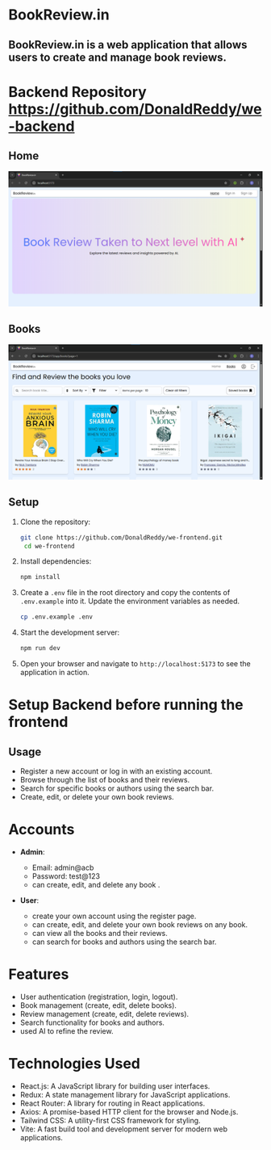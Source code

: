 # BookReview.in

## BookReview.in is a web application that allows users to create and manage book reviews.

# Backend Repository https://github.com/DonaldReddy/we-backend

## Home
![Main Screen](https://github.com/DonaldReddy/we-frontend/blob/main/src/assets/main-screen.png)

## Books
![Main Screen](https://github.com/DonaldReddy/we-frontend/blob/main/src/assets/book-screen.png)

## Setup

1. Clone the repository:
   ```bash
   git clone https://github.com/DonaldReddy/we-frontend.git
    cd we-frontend
   ```
2. Install dependencies:

   ```bash
   npm install
   ```

3. Create a `.env` file in the root directory and copy the contents of `.env.example` into it. Update the environment variables as needed.

   ```bash
   cp .env.example .env
   ```

4. Start the development server:

   ```bash
   npm run dev
   ```

5. Open your browser and navigate to `http://localhost:5173` to see the application in action.

# Setup Backend before running the frontend

## Usage

- Register a new account or log in with an existing account.
- Browse through the list of books and their reviews.
- Search for specific books or authors using the search bar.
- Create, edit, or delete your own book reviews.

# Accounts

- **Admin**:

  - Email: admin@acb
  - Password: test@123
  - can create, edit, and delete any book .

- **User**:
  - create your own account using the register page.
  - can create, edit, and delete your own book reviews on any book.
  - can view all the books and their reviews.
  - can search for books and authors using the search bar.

# Features

- User authentication (registration, login, logout).
- Book management (create, edit, delete books).
- Review management (create, edit, delete reviews).
- Search functionality for books and authors.
- used AI to refine the review.

# Technologies Used

- React.js: A JavaScript library for building user interfaces.
- Redux: A state management library for JavaScript applications.
- React Router: A library for routing in React applications.
- Axios: A promise-based HTTP client for the browser and Node.js.
- Tailwind CSS: A utility-first CSS framework for styling.
- Vite: A fast build tool and development server for modern web applications.
